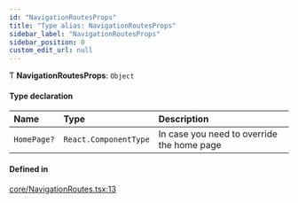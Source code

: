 ```yaml
---
id: "NavigationRoutesProps"
title: "Type alias: NavigationRoutesProps"
sidebar_label: "NavigationRoutesProps"
sidebar_position: 0
custom_edit_url: null
---
```


Ƭ **NavigationRoutesProps**: `Object`

#### Type declaration

| Name | Type | Description |
| :------ | :------ | :------ |
| `HomePage?` | `React.ComponentType` | In case you need to override the home page |

#### Defined in

[core/NavigationRoutes.tsx:13](https://github.com/Camberi/firecms/blob/2d60fba/src/core/NavigationRoutes.tsx#L13)
